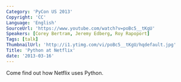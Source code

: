```yaml
---
Category: 'PyCon US 2013'
Copyright: 'CC'
Language: 'English'
SourceUrl: 'https://www.youtube.com/watch?v=poBc5__tKgU'
Speakers: [Corey Bertram, Jeremy Edberg, Roy Rapoport]
Tags: [talk]
ThumbnailUrl: 'http://i1.ytimg.com/vi/poBc5__tKgU/hqdefault.jpg'
Title: 'Python at Netflix'
date: '2013-03-16'
---
```

Come find out how Netflix uses Python.